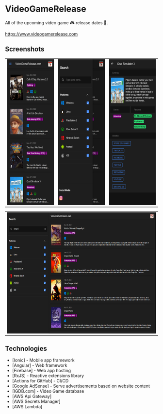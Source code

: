 # VideoGameRelease
All of the upcoming video game 🎮 release dates 📆.

https://www.videogamerelease.com

## Screenshots

<table>
    <tr>
        <td valign="top"><img src="https://raw.githubusercontent.com/stylianosnicoletti/VideoGameRelease/main/screenshots/5.png" width="216" height="480"></td>
        <td valign="top"><img src="https://raw.githubusercontent.com/stylianosnicoletti/VideoGameRelease/main/screenshots/2.png" width="216" height="480"></td>
        <td valign="top"><img src="https://raw.githubusercontent.com/stylianosnicoletti/VideoGameRelease/main/screenshots/4.png" width="216" height="480"></td>
    </tr>
 </table>
 <table>
    <tr>
        <td valign="top"><img src="https://raw.githubusercontent.com/stylianosnicoletti/VideoGameRelease/main/screenshots/1.png" width="704" height="399"></td>
    </tr>
</table>

## Technologies

- [Ionic] - Mobile app framework
- [Angular] - Web framework
- [Firebase] - Web app hosting
- [RxJS] - Reactive extensions library
- [Actions for GitHub] - CI/CD
- [Google AdSense] - Serve advertisements based on website content
- [IGDB.com] - Video Game database
- [AWS Api Gateway]
- [AWS Secrets Manager]
- [AWS Lambda] 
